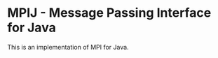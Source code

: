 MPIJ - Message Passing Interface for Java
=========================================

This is an implementation of MPI for Java.  
